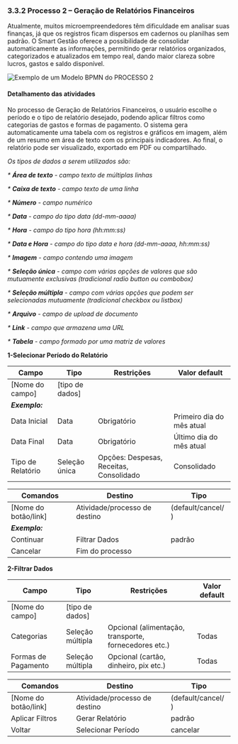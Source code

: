 ### 3.3.2 Processo 2 – Geração de Relatórios Financeiros

Atualmente, muitos microempreendedores têm dificuldade em analisar suas finanças, já que os registros ficam dispersos em cadernos ou planilhas sem padrão. O Smart Gestão oferece a possibilidade de consolidar automaticamente as informações, permitindo gerar relatórios organizados, categorizados e atualizados em tempo real, dando maior clareza sobre lucros, gastos e saldo disponível.

![Exemplo de um Modelo BPMN do PROCESSO 2](../images/process.png "Modelo BPMN do Processo 2.")


#### Detalhamento das atividades

No processo de Geração de Relatórios Financeiros, o usuário escolhe o período e o tipo de relatório desejado, podendo aplicar filtros como categorias de gastos e formas de pagamento. O sistema gera automaticamente uma tabela com os registros e gráficos em imagem, além de um resumo em área de texto com os principais indicadores. Ao final, o relatório pode ser visualizado, exportado em PDF ou compartilhado.

_Os tipos de dados a serem utilizados são:_

_* **Área de texto** - campo texto de múltiplas linhas_

_* **Caixa de texto** - campo texto de uma linha_

_* **Número** - campo numérico_

_* **Data** - campo do tipo data (dd-mm-aaaa)_

_* **Hora** - campo do tipo hora (hh:mm:ss)_

_* **Data e Hora** - campo do tipo data e hora (dd-mm-aaaa, hh:mm:ss)_

_* **Imagem** - campo contendo uma imagem_

_* **Seleção única** - campo com várias opções de valores que são mutuamente exclusivas (tradicional radio button ou combobox)_

_* **Seleção múltipla** - campo com várias opções que podem ser selecionadas mutuamente (tradicional checkbox ou listbox)_

_* **Arquivo** - campo de upload de documento_

_* **Link** - campo que armazena uma URL_

_* **Tabela** - campo formado por uma matriz de valores_

**1-Selecionar Período do Relatório**

| **Campo**       | **Tipo**         | **Restrições** | **Valor default** |
| ---             | ---              | ---            | ---               |
| [Nome do campo] | [tipo de dados]  |                |                   |
| ***Exemplo:***  |                  |                |                   |
| Data Inicial    | Data             | Obrigatório    |Primeiro dia do mês atual| formato de e-mail |     
| Data Final      | Data             | Obrigatório    |Último dia do mês atual|
|Tipo de Relatório| Seleção única    |Opções: Despesas, Receitas, Consolidado |Consolidado|

| **Comandos**         |  **Destino**                   | **Tipo**           |
| ---                  | ---                            | ---                |
| [Nome do botão/link] | Atividade/processo de destino  | (default/cancel/  )|
| ***Exemplo:***       |                                |                    |
| Continuar            | Filtrar Dados                  | padrão             |
| Cancelar             | Fim do processo                |                    |cancelar


**2-Filtrar Dados**

| **Campo**          | **Tipo**         | **Restrições**                                     | **Valor default** |
| ---                | ---              | ---                                                | ---               |
| [Nome do campo]    | [tipo de dados]  |                                                    |                   |
| Categorias         |Seleção múltipla  |Opcional (alimentação, transporte, fornecedores etc.)|Todas
| Formas de Pagamento|Seleção múltipla  |Opcional (cartão, dinheiro, pix etc.)                |Todas

| **Comandos**         |  **Destino**                   | **Tipo**           |
| ---                  | ---                            | ---                |
| [Nome do botão/link] | Atividade/processo de destino  | (default/cancel/  )|
|  Aplicar Filtros     |    Gerar Relatório             |  padrão            |
|Voltar                |Selecionar Período              |cancelar            |


